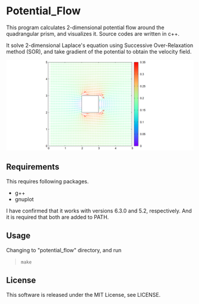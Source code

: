 # Potential_Flow

This program calculates 2-dimensional potential flow around the quadrangular prism, and visualizes it. Source codes are written in c++.

It solve 2-dimensional Laplace's equation using Successive Over-Relaxation method (SOR), and take gradient of the potential to obtain the velocity field.

![flow velocity](https://github.com/ksukhcuo/potential_flow/blob/images/demo.png)

## Requirements

This requires following packages.

* g++
* gnuplot

I have confirmed that it works with versions 6.3.0 and 5.2, respectively. And it is required that both are added to PATH.

## Usage

Changing to "potential_flow" directory, and run

>`make`

## License

This software is released under the MIT License, see LICENSE.
